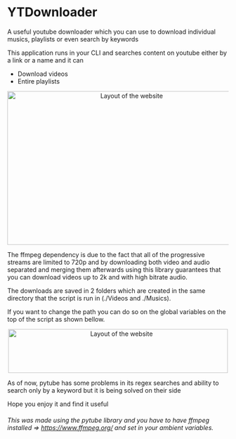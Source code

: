 # YTDownloader
A useful youtube downloader which you can use to download individual musics, playlists or even search by keywords

This application runs in your CLI and searches content on youtube either by a link or a name and it can
* Download videos
* Entire playlists

<p align="center">
       <img src="https://i.imgur.com/zoITFTW.gif" width="550" height="350" alt="Layout of the website">
</p>

The ffmpeg dependency is due to the fact that all of the progressive streams are limited to 720p and by downloading both video and audio separated and merging them afterwards using this library guarantees that you can download videos up to 2k and with high bitrate audio.

The downloads are saved in 2 folders which are created in the same directory that the script is run in (./Videos and ./Musics). 

If you want to change the path you can do so on the global variables on the top of the script as shown bellow.

<p align="center">
       <img src="https://i.imgur.com/rP3uzLh.png" width="500" height="100" alt="Layout of the website">
</p>


As of now, pytube has some problems in its regex searches and ability to search only by a keyword but it is being solved on their side

Hope you enjoy it and find it useful

###### This was made using the pytube library and you have to have ffmpeg installed => https://www.ffmpeg.org/ and set in your ambient variables.
